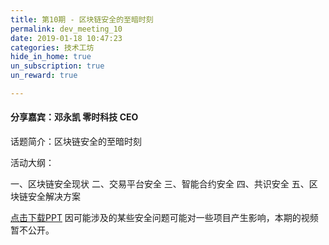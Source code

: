 ```yaml
---
title: 第10期 - 区块链安全的至暗时刻
permalink: dev_meeting_10
date: 2019-01-18 10:47:23
categories: 技术工坊
hide_in_home: true
un_subscription: true
un_reward: true

---
```


#### 分享嘉宾：邓永凯 零时科技 CEO

话题简介：区块链安全的至暗时刻

活动大纲：

一、区块链安全现状
二、交易平台安全
三、智能合约安全
四、共识安全
五、区块链安全解决方案


[点击下载PPT](https://learnblockchain.cn//pdf/10_blockchain_serurity.pdf)
因可能涉及的某些安全问题可能对一些项目产生影响，本期的视频暂不公开。
